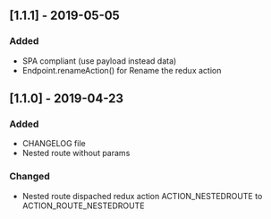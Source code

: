 ## [1.1.1] - 2019-05-05
### Added
- SPA compliant (use payload instead data)
- Endpoint.renameAction() for Rename the redux action
## [1.1.0] - 2019-04-23
### Added
- CHANGELOG file
- Nested route without params
### Changed
- Nested route dispached redux action 
ACTION_NESTEDROUTE to ACTION_ROUTE_NESTEDROUTE